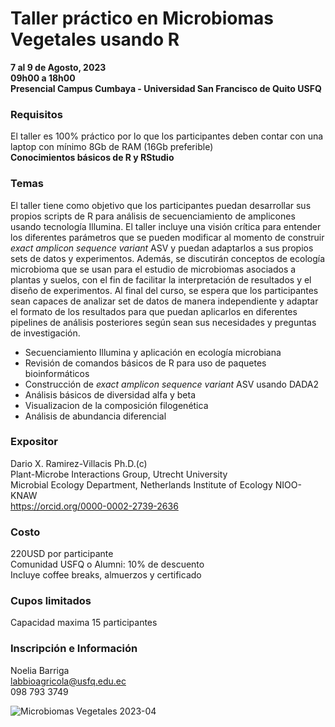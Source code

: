 # Taller práctico en Microbiomas Vegetales usando R

**7 al 9 de Agosto, 2023**  
**09h00 a 18h00**  
**Presencial Campus Cumbaya - Universidad San Francisco de Quito USFQ**

### Requisitos
El taller es 100% práctico por lo que los participantes deben contar con una laptop con mínimo 8Gb de RAM (16Gb preferible)  
**Conocimientos básicos de R y RStudio**

### Temas  
El taller tiene como objetivo que los participantes puedan desarrollar sus propios scripts de R para análisis de secuenciamiento de amplicones usando tecnología Illumina. El taller incluye una visión crítica para entender los diferentes parámetros que se pueden modificar al momento de construir _exact amplicon sequence variant_ ASV y puedan adaptarlos a sus propios sets de datos y experimentos. Además, se discutirán conceptos de ecología microbioma que se usan para el estudio de microbiomas asociados a plantas y suelos, con el fin de facilitar la interpretación de resultados y el diseño de experimentos. Al final del curso, se espera que los participantes sean capaces de analizar set de datos de manera independiente y adaptar el formato de los resultados para que puedan aplicarlos en diferentes pipelines de análisis posteriores según sean sus necesidades y preguntas de investigación. 
* Secuenciamiento Illumina y aplicación en ecología microbiana
* Revisión de comandos básicos de R para uso de paquetes bioinformáticos
* Construcción de _exact amplicon sequence variant_ ASV usando DADA2
* Análisis básicos de diversidad alfa y beta 
* Visualizacion de la composición filogenética
* Análisis de abundancia diferencial

### Expositor
Dario X. Ramirez-Villacis Ph.D.(c)  
Plant-Microbe Interactions Group, Utrecht University  
Microbial Ecology Department, Netherlands Institute of Ecology NIOO-KNAW  
https://orcid.org/0000-0002-2739-2636

### Costo
220USD por participante  
Comunidad USFQ o Alumni: 10% de descuento    
Incluye coffee breaks, almuerzos y certificado

### Cupos limitados
Capacidad maxima 15 participantes

### Inscripción e Información 
Noelia Barriga  
[labbioagricola@usfq.edu.ec](mailto:labbioagricola@usfq.edu.ec)  
098 793 3749

![Microbiomas Vegetales 2023-04](https://user-images.githubusercontent.com/65320918/223777780-a1c4272c-331a-4471-a89a-f3e4149a1772.jpg)

